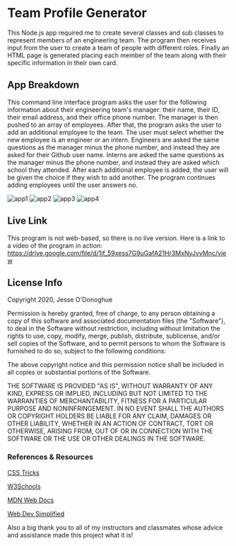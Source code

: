 # Team Profile Generator
This Node.js app required me to create several classes and sub classes to represent members of an engineering team. The program then receives input from the user to create a team of people with different roles. Finally an HTML page is generated placing each member of the team along with their specific information in their own card.

## App Breakdown
This command line interface program asks the user for the following information about their engineering team's manager: their name, their ID, their email address, and their office phone number. The manager is then pushed to an array of employees. After that, the program asks the user to add an additional employee to the team. The user must select whether the new employee is an engineer or an intern. Engineers are asked the same questions as the manager minus the phone number, and instead they are asked for their Github user name. Interns are asked the same questions as the manager minus the phone number, and instead they are asked which school they attended. After each additional employee is added, the user will be given the choice if they wish to add another. The program continues adding employees until the user answers no.

![app1](https://user-images.githubusercontent.com/66024509/91682551-f4b15f80-eb1f-11ea-9bb3-97493973d580.png)
![app2](https://user-images.githubusercontent.com/66024509/91682556-f67b2300-eb1f-11ea-8799-2c5380151fc5.png)
![app3](https://user-images.githubusercontent.com/66024509/91682559-f844e680-eb1f-11ea-9290-fe6429eeea33.png)
![app4](https://user-images.githubusercontent.com/66024509/91682563-f9761380-eb1f-11ea-849f-821e6a97590f.png)

## Live Link
This program is not web-based, so there is no live version. Here is a link to a video of the program in action: https://drive.google.com/file/d/1jf_59xess7G9uGafA21Hr3MxNyJvvMnc/view

## License Info
Copyright 2020, Jesse O'Donoghue

Permission is hereby granted, free of charge, to any person obtaining a copy of this software and associated documentation files (the "Software"), to deal in the Software without restriction, including without limitation the rights to use, copy, modify, merge, publish, distribute, sublicense, and/or sell copies of the Software, and to permit persons to whom the Software is furnished to do so, subject to the following conditions:

The above copyright notice and this permission notice shall be included in all copies or substantial portions of the Software.

THE SOFTWARE IS PROVIDED "AS IS", WITHOUT WARRANTY OF ANY KIND, EXPRESS OR IMPLIED, INCLUDING BUT NOT LIMITED TO THE WARRANTIES OF MERCHANTABILITY, FITNESS FOR A PARTICULAR PURPOSE AND NONINFRINGEMENT. IN NO EVENT SHALL THE AUTHORS OR COPYRIGHT HOLDERS BE LIABLE FOR ANY CLAIM, DAMAGES OR OTHER LIABILITY, WHETHER IN AN ACTION OF CONTRACT, TORT OR OTHERWISE, ARISING FROM, OUT OF OR IN CONNECTION WITH THE SOFTWARE OR THE USE OR OTHER DEALINGS IN THE SOFTWARE.

### References & Resources
[CSS Tricks](https://css-tricks.com/)

[W3Schools](https://w3schools.com)

[MDN Web Docs](https://developer.mozilla.org/en-US/)

[Web Dev Simplified](https://www.youtube.com/channel/UCFbNIlppjAuEX4znoulh0Cw)

Also a big thank you to all of my instructors and classmates whose advice and assistance made this project what it is!
